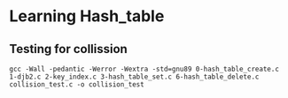 # Learning Hash_table

## Testing for collission

    gcc -Wall -pedantic -Werror -Wextra -std=gnu89 0-hash_table_create.c 1-djb2.c 2-key_index.c 3-hash_table_set.c 6-hash_table_delete.c collision_test.c -o collision_test
  
